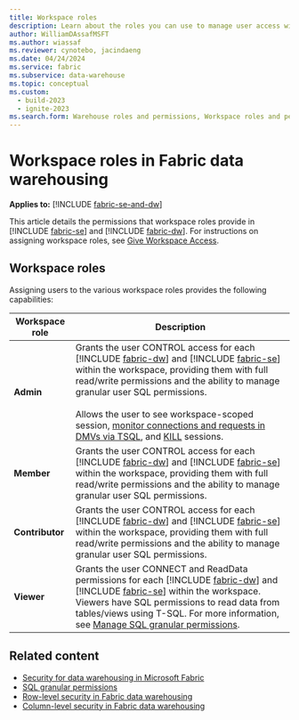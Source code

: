 ```yaml
---
title: Workspace roles
description: Learn about the roles you can use to manage user access within a workspace.
author: WilliamDAssafMSFT
ms.author: wiassaf
ms.reviewer: cynotebo, jacindaeng
ms.date: 04/24/2024
ms.service: fabric
ms.subservice: data-warehouse
ms.topic: conceptual
ms.custom:
  - build-2023
  - ignite-2023
ms.search.form: Warehouse roles and permissions, Workspace roles and permissions # This article's title should not change. If so, contact engineering.
---
```

# Workspace roles in Fabric data warehousing

**Applies to:** [!INCLUDE [fabric-se-and-dw](includes/applies-to-version/fabric-se-and-dw.md)]

This article details the permissions that workspace roles provide in [!INCLUDE [fabric-se](includes/fabric-se.md)] and [!INCLUDE [fabric-dw](includes/fabric-dw.md)]. For instructions on assigning workspace roles, see [Give Workspace Access](../get-started/give-access-workspaces.md).

## Workspace roles

Assigning users to the various workspace roles provides the following capabilities:

| Workspace role   |  Description |
|---|---|
|**Admin**|Grants the user CONTROL access for each [!INCLUDE [fabric-dw](includes/fabric-dw.md)] and [!INCLUDE [fabric-se](includes/fabric-se.md)] within the workspace, providing them with full read/write permissions and the ability to manage granular user SQL permissions.<br/><br/>Allows the user to see workspace-scoped session, [monitor connections and requests in DMVs via TSQL](monitor-using-dmv.md), and [KILL](/sql/t-sql/language-elements/kill-transact-sql?view=fabric&preserve-view=true) sessions.|
|**Member**|Grants the user CONTROL access for each [!INCLUDE [fabric-dw](includes/fabric-dw.md)] and [!INCLUDE [fabric-se](includes/fabric-se.md)] within the workspace, providing them with full read/write permissions and the ability to manage granular user SQL permissions.|
|**Contributor**|Grants the user CONTROL access for each [!INCLUDE [fabric-dw](includes/fabric-dw.md)] and [!INCLUDE [fabric-se](includes/fabric-se.md)] within the workspace, providing them with full read/write permissions and the ability to manage granular user SQL permissions.|
|**Viewer**|Grants the user CONNECT and ReadData permissions for each [!INCLUDE [fabric-dw](includes/fabric-dw.md)] and [!INCLUDE [fabric-se](includes/fabric-se.md)] within the workspace. Viewers have SQL permissions to read data from tables/views using T-SQL. For more information, see [Manage SQL granular permissions](sql-granular-permissions.md).|

## Related content

- [Security for data warehousing in Microsoft Fabric](security.md)
- [SQL granular permissions](sql-granular-permissions.md)
- [Row-level security in Fabric data warehousing](row-level-security.md)
- [Column-level security in Fabric data warehousing](column-level-security.md)
